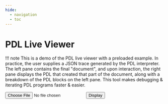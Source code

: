 ```yaml
---
hide:
  - navigation
  - toc
---
```

# PDL Live Viewer

!!! note
    This is a demo of the PDL live viewer with a preloaded example. In practice, the user supplies a JSON trace generated by the PDL interpreter. The left pane contains the final "document", and upon interaction, the right pane displays the PDL that created that part of the document, along with a breakdown of the PDL blocks on the left pane. This tool makes debugging & iterating PDL programs faster & easier.

<style>
  .pdl_block {
    border-radius: 3px;
    margin: 3px;
    padding: 5px;
    margin: 2px;
    vertical-align: middle;
    display: inline-block;
  }
  .pdl_show_result_false {
    color: rgba(0, 0, 0, 0.5);
  }
  .pdl_string {
    background-color: antiquewhite;
  }
  .pdl_empty {
    background-color: rgb(238, 184, 112);
  }
  .pdl_document {
    background-color: rgb(219, 215, 250);
  }
  .pdl_model {
    background-color: rgb(215, 250, 224);
  }
  .pdl_code {
    background-color: rgb(250, 215, 225);
  }
  .pdl_api {
    background-color: rgb(122, 246, 113);
  }
  .pdl_get {
    background-color: rgb(125, 229, 243);
  }
  .pdl_data {
    background-color: rgb(146, 181, 245);
  }
  .pdl_if {
    background-color: rgb(248, 99, 141);
  }
  .pdl_repeat {
    background-color: rgb(251, 201, 86);
  }
  .pdl_repeat_until {
    background-color: rgb(243, 209, 77);
  }
  .pdl_for {
    background-color: rgb(245, 241, 133);
  }
  .pdl_read {
    background-color: rgb(243, 77, 113);
  }
  .pdl_include {
    background-color: rgb(245, 18, 67);
  }
  .pdl_function {
    background-color: rgb(77, 243, 132);
  }
  .pdl_call {
    background-color: rgb(80, 243, 77);
  }
</style>
<!-- Main script -->
<script src="../dist/bundle.js"></script>
<!-- Multi column layout -->
<link rel="stylesheet" type="text/css" href="https://rawgit.com/vitmalina/w2ui/master/dist/w2ui.min.css">
<!-- Main window -->
<div id="mainview">
  <!-- Main window layout -->
  <input type="file" name="input_file" id="input_file">
  <script type="text/javascript">
      document.getElementById('input_file')
        .addEventListener('change', function () {
          let fr = new FileReader();
          fr.onload = function () {
            data = JSON.parse(fr.result)
            pdl_viewer.replace_div('doc', pdl_viewer.show_output(data))
          }
          fr.readAsText(this.files[0]);
        })
  </script>
  <input type="button" onclick="pdl_viewer.replace_div('doc', pdl_viewer.show_output(pdl_viewer.data))" value="Display">
  <div id="layout" style="height: 900px;"></div>
  <script type="module">
    import { w2layout } from 'https://rawgit.com/vitmalina/w2ui/master/dist/w2ui.es6.min.js'
    let pstyle = 'border: 1px solid #efefef; padding: 5px'
    new w2layout({
      box: '#layout',
      name: 'layout',
      panels: [
        { type: 'left', size: 400, resizable: true, style: pstyle, html: '<div id="doc"></div>' },
        { type: 'main', style: pstyle, html: '<div id="code">Please click on a word on the left to get started.</div>' }
      ]
    })
  </script>
  <script type="text/javascript">
    const example = {
      "kind": "document",
      "description": "Teaching PDL",
      "defs": {},
      "document": [{
        "kind": "read",
        "defs": {},
        "read": null,
        "message": null,
        "multiline": true,
        "def": "QUERY",
        "show_result": false,
        "result": "Bobby had 3 apples. He then added 2. Hence 3 + 2 = 5 How many apple did Bobby have?\n",
        "location": {
          "path": ["document", "[0]"],
          "file": "examples/demo/4-arith-detector.pdl",
          "table": {
            "['description']": 1,
            "['document']": 2,
            "['document', '[0]']": 127,
            "['document', '[0]', 'read']": 3,
            "['document', '[0]', 'multiline']": 4,
            "['document', '[0]', 'def']": 146,
            "['document', '[0]', 'show_result']": 147,
            "['document', '[1]']": 148,
            "['document', '[1]', 'model']": 7,
            "['document', '[1]', 'parameters']": 8,
            "['document', '[1]', 'parameters', 'decoding_method']": 9,
            "['document', '[1]', 'input']": 10,
            "['document', '[1]', 'input', 'document']": 11,
            "['document', '[1]', 'input', 'document', '[0]']": 12,
            "['document', '[1]', 'input', 'document', 'Question']": 13,
            "['document', 'Answer']": 109,
            "['document', 'Question']": 121,
            "['document', '[0]', 'get']": 122,
            "['document', '[1]', 'def']": 124,
            "['document', '[1]', 'show_result']": 125,
            "['document', '[0]', 'model']": 45,
            "['document', '[0]', 'parameters']": 46,
            "['document', '[0]', 'parameters', 'decoding_method']": 47,
            "['document', '[0]', 'input']": 48,
            "['document', '[0]', 'input', 'document']": 49,
            "['document', '[0]', 'input', 'document', '[0]']": 50,
            "['document', '[0]', 'input', 'document', 'Question']": 51,
            "['document', 'description']": 111,
            "['document', 'document']": 112,
            "['document', 'document', '[0]']": 113,
            "['document', 'document', '[1]']": 114,
            "['document', 'while True']": 65,
            "['document', 'try']": 66,
            "['document', 'except EOFError']": 68,
            "['document', 'document', '[0]', 'lan']": 77,
            "['document', 'document', '[0]', 'code']": 78,
            "['document', 'document', '[0]', 'code', '[0]']": 79,
            "['document', 'document', '[0]', 'code', 'while True']": 81,
            "['document', 'document', '[0]', 'code', 'try']": 82,
            "['document', 'document', '[0]', 'code', 'except EOFError']": 84,
            "['document', 'document', '[2]']": 100,
            "['document', 'document', '[2]', 'lan']": 100,
            "['document', 'document', '[2]', 'code']": 101,
            "['document', 'document', '[2]', 'code', '[0]']": 102,
            "['document', 'document', '[3]']": 104,
            "['document', 'document', '[1]', 'lan']": 114,
            "['document', 'document', '[1]', 'code']": 115,
            "['document', 'document', '[1]', 'code', '[0]']": 116,
            "['document', '[0]', 'lan']": 127,
            "['document', '[0]', 'code']": 128,
            "['document', '[0]', 'code', '[0]']": 129,
            "['document', '[0]', 'code', '[1]']": 138,
            "['document', '[0]', 'code', '[1]', 'get']": 138,
            "['document', '[0]', 'code', '[2]']": 139,
            "['document', '[2]']": 149,
            "['document', '[2]', 'model']": 149
          }
        }
      }, {
        "kind": "model",
        "defs": {},
        "model": "ibm/granite-20b-code-instruct-v2",
        "input": {
          "kind": "document",
          "defs": {},
          "document": ["Question: Replace all arithmetic expressions by surrounding them with << >>\nBob had 5 + 2 apples. He ate all them and bought 8 * 67 skittles.\nHe wanted to distribute those among all of 10 children. So each kid\ngot a grand total of 8 * 67 / 10 skittle. Amazing!\n\nAnswer:\nBob had << 5 + 2 >> apples. He ate all them and bought << 8 * 67 >> skittles.\nHe wanted to distribute those among all of 10 children. So each kid\ngot a grand total of << 8 * 67 / 10 >>  skittle. Amazing!\n\nQuestion:\nThe world contains lots of soccer balls. Each team has 5 soccer balls per kid.\nThis team has 30 kids, so the team has 5 * 30 soccer balls.\n\nAnswer:\nThe world contains lots of soccer balls. Each team has 5 soccer balls per kid.\nThis team has 30 kids, so the team has << 5 * 30 >> soccer balls.\n\nQuestion:\nWhat is 5 + 2?\n\nAnswer:\nWhat is << 5 + 2 >>?\n\nQuestion:", {
            "kind": "get",
            "defs": {},
            "get": "QUERY",
            "result": "Bobby had 3 apples. He then added 2. Hence 3 + 2 = 5 How many apple did Bobby have?\n",
            "location": {
              "path": ["document", "[1]", "input", "document", "[1]"],
              "file": "examples/demo/4-arith-detector.pdl",
              "table": {
                "['description']": 1,
                "['document']": 2,
                "['document', '[0]']": 127,
                "['document', '[0]', 'read']": 3,
                "['document', '[0]', 'multiline']": 4,
                "['document', '[0]', 'def']": 146,
                "['document', '[0]', 'show_result']": 147,
                "['document', '[1]']": 148,
                "['document', '[1]', 'model']": 7,
                "['document', '[1]', 'parameters']": 8,
                "['document', '[1]', 'parameters', 'decoding_method']": 9,
                "['document', '[1]', 'input']": 10,
                "['document', '[1]', 'input', 'document']": 11,
                "['document', '[1]', 'input', 'document', '[0]']": 12,
                "['document', '[1]', 'input', 'document', 'Question']": 13,
                "['document', 'Answer']": 109,
                "['document', 'Question']": 121,
                "['document', '[0]', 'get']": 122,
                "['document', '[1]', 'def']": 124,
                "['document', '[1]', 'show_result']": 125,
                "['document', '[0]', 'model']": 45,
                "['document', '[0]', 'parameters']": 46,
                "['document', '[0]', 'parameters', 'decoding_method']": 47,
                "['document', '[0]', 'input']": 48,
                "['document', '[0]', 'input', 'document']": 49,
                "['document', '[0]', 'input', 'document', '[0]']": 50,
                "['document', '[0]', 'input', 'document', 'Question']": 51,
                "['document', 'description']": 111,
                "['document', 'document']": 112,
                "['document', 'document', '[0]']": 113,
                "['document', 'document', '[1]']": 114,
                "['document', 'while True']": 65,
                "['document', 'try']": 66,
                "['document', 'except EOFError']": 68,
                "['document', 'document', '[0]', 'lan']": 77,
                "['document', 'document', '[0]', 'code']": 78,
                "['document', 'document', '[0]', 'code', '[0]']": 79,
                "['document', 'document', '[0]', 'code', 'while True']": 81,
                "['document', 'document', '[0]', 'code', 'try']": 82,
                "['document', 'document', '[0]', 'code', 'except EOFError']": 84,
                "['document', 'document', '[2]']": 100,
                "['document', 'document', '[2]', 'lan']": 100,
                "['document', 'document', '[2]', 'code']": 101,
                "['document', 'document', '[2]', 'code', '[0]']": 102,
                "['document', 'document', '[3]']": 104,
                "['document', 'document', '[1]', 'lan']": 114,
                "['document', 'document', '[1]', 'code']": 115,
                "['document', 'document', '[1]', 'code', '[0]']": 116,
                "['document', '[0]', 'lan']": 127,
                "['document', '[0]', 'code']": 128,
                "['document', '[0]', 'code', '[0]']": 129,
                "['document', '[0]', 'code', '[1]']": 138,
                "['document', '[0]', 'code', '[1]', 'get']": 138,
                "['document', '[0]', 'code', '[2]']": 139,
                "['document', '[2]']": 149,
                "['document', '[2]', 'model']": 149
              }
            }
          }, "\n\n"],
          "result": "Question: Replace all arithmetic expressions by surrounding them with << >>\nBob had 5 + 2 apples. He ate all them and bought 8 * 67 skittles.\nHe wanted to distribute those among all of 10 children. So each kid\ngot a grand total of 8 * 67 / 10 skittle. Amazing!\n\nAnswer:\nBob had << 5 + 2 >> apples. He ate all them and bought << 8 * 67 >> skittles.\nHe wanted to distribute those among all of 10 children. So each kid\ngot a grand total of << 8 * 67 / 10 >>  skittle. Amazing!\n\nQuestion:\nThe world contains lots of soccer balls. Each team has 5 soccer balls per kid.\nThis team has 30 kids, so the team has 5 * 30 soccer balls.\n\nAnswer:\nThe world contains lots of soccer balls. Each team has 5 soccer balls per kid.\nThis team has 30 kids, so the team has << 5 * 30 >> soccer balls.\n\nQuestion:\nWhat is 5 + 2?\n\nAnswer:\nWhat is << 5 + 2 >>?\n\nQuestion:Bobby had 3 apples. He then added 2. Hence 3 + 2 = 5 How many apple did Bobby have?\n\n\n",
          "location": {
            "path": ["document", "[1]", "input"],
            "file": "examples/demo/4-arith-detector.pdl",
            "table": {
              "['description']": 1,
              "['document']": 2,
              "['document', '[0]']": 127,
              "['document', '[0]', 'read']": 3,
              "['document', '[0]', 'multiline']": 4,
              "['document', '[0]', 'def']": 146,
              "['document', '[0]', 'show_result']": 147,
              "['document', '[1]']": 148,
              "['document', '[1]', 'model']": 7,
              "['document', '[1]', 'parameters']": 8,
              "['document', '[1]', 'parameters', 'decoding_method']": 9,
              "['document', '[1]', 'input']": 10,
              "['document', '[1]', 'input', 'document']": 11,
              "['document', '[1]', 'input', 'document', '[0]']": 12,
              "['document', '[1]', 'input', 'document', 'Question']": 13,
              "['document', 'Answer']": 109,
              "['document', 'Question']": 121,
              "['document', '[0]', 'get']": 122,
              "['document', '[1]', 'def']": 124,
              "['document', '[1]', 'show_result']": 125,
              "['document', '[0]', 'model']": 45,
              "['document', '[0]', 'parameters']": 46,
              "['document', '[0]', 'parameters', 'decoding_method']": 47,
              "['document', '[0]', 'input']": 48,
              "['document', '[0]', 'input', 'document']": 49,
              "['document', '[0]', 'input', 'document', '[0]']": 50,
              "['document', '[0]', 'input', 'document', 'Question']": 51,
              "['document', 'description']": 111,
              "['document', 'document']": 112,
              "['document', 'document', '[0]']": 113,
              "['document', 'document', '[1]']": 114,
              "['document', 'while True']": 65,
              "['document', 'try']": 66,
              "['document', 'except EOFError']": 68,
              "['document', 'document', '[0]', 'lan']": 77,
              "['document', 'document', '[0]', 'code']": 78,
              "['document', 'document', '[0]', 'code', '[0]']": 79,
              "['document', 'document', '[0]', 'code', 'while True']": 81,
              "['document', 'document', '[0]', 'code', 'try']": 82,
              "['document', 'document', '[0]', 'code', 'except EOFError']": 84,
              "['document', 'document', '[2]']": 100,
              "['document', 'document', '[2]', 'lan']": 100,
              "['document', 'document', '[2]', 'code']": 101,
              "['document', 'document', '[2]', 'code', '[0]']": 102,
              "['document', 'document', '[3]']": 104,
              "['document', 'document', '[1]', 'lan']": 114,
              "['document', 'document', '[1]', 'code']": 115,
              "['document', 'document', '[1]', 'code', '[0]']": 116,
              "['document', '[0]', 'lan']": 127,
              "['document', '[0]', 'code']": 128,
              "['document', '[0]', 'code', '[0]']": 129,
              "['document', '[0]', 'code', '[1]']": 138,
              "['document', '[0]', 'code', '[1]', 'get']": 138,
              "['document', '[0]', 'code', '[2]']": 139,
              "['document', '[2]']": 149,
              "['document', '[2]', 'model']": 149
            }
          }
        },
        "parameters": {
          "decoding_method": "greedy",
          "max_new_tokens": 1024,
          "min_new_tokens": 1,
          "repetition_penalty": 1.05
        },
        "def": "QUERY1",
        "show_result": false,
        "result": "\nAnswer:\nBobby had 3 apples. He then added 2. Hence 3 + 2 = 5 How many apple did Bobby have?",
        "location": {
          "path": ["document", "[1]"],
          "file": "examples/demo/4-arith-detector.pdl",
          "table": {
            "['description']": 1,
            "['document']": 2,
            "['document', '[0]']": 127,
            "['document', '[0]', 'read']": 3,
            "['document', '[0]', 'multiline']": 4,
            "['document', '[0]', 'def']": 146,
            "['document', '[0]', 'show_result']": 147,
            "['document', '[1]']": 148,
            "['document', '[1]', 'model']": 7,
            "['document', '[1]', 'parameters']": 8,
            "['document', '[1]', 'parameters', 'decoding_method']": 9,
            "['document', '[1]', 'input']": 10,
            "['document', '[1]', 'input', 'document']": 11,
            "['document', '[1]', 'input', 'document', '[0]']": 12,
            "['document', '[1]', 'input', 'document', 'Question']": 13,
            "['document', 'Answer']": 109,
            "['document', 'Question']": 121,
            "['document', '[0]', 'get']": 122,
            "['document', '[1]', 'def']": 124,
            "['document', '[1]', 'show_result']": 125,
            "['document', '[0]', 'model']": 45,
            "['document', '[0]', 'parameters']": 46,
            "['document', '[0]', 'parameters', 'decoding_method']": 47,
            "['document', '[0]', 'input']": 48,
            "['document', '[0]', 'input', 'document']": 49,
            "['document', '[0]', 'input', 'document', '[0]']": 50,
            "['document', '[0]', 'input', 'document', 'Question']": 51,
            "['document', 'description']": 111,
            "['document', 'document']": 112,
            "['document', 'document', '[0]']": 113,
            "['document', 'document', '[1]']": 114,
            "['document', 'while True']": 65,
            "['document', 'try']": 66,
            "['document', 'except EOFError']": 68,
            "['document', 'document', '[0]', 'lan']": 77,
            "['document', 'document', '[0]', 'code']": 78,
            "['document', 'document', '[0]', 'code', '[0]']": 79,
            "['document', 'document', '[0]', 'code', 'while True']": 81,
            "['document', 'document', '[0]', 'code', 'try']": 82,
            "['document', 'document', '[0]', 'code', 'except EOFError']": 84,
            "['document', 'document', '[2]']": 100,
            "['document', 'document', '[2]', 'lan']": 100,
            "['document', 'document', '[2]', 'code']": 101,
            "['document', 'document', '[2]', 'code', '[0]']": 102,
            "['document', 'document', '[3]']": 104,
            "['document', 'document', '[1]', 'lan']": 114,
            "['document', 'document', '[1]', 'code']": 115,
            "['document', 'document', '[1]', 'code', '[0]']": 116,
            "['document', '[0]', 'lan']": 127,
            "['document', '[0]', 'code']": 128,
            "['document', '[0]', 'code', '[0]']": 129,
            "['document', '[0]', 'code', '[1]']": 138,
            "['document', '[0]', 'code', '[1]', 'get']": 138,
            "['document', '[0]', 'code', '[2]']": 139,
            "['document', '[2]']": 149,
            "['document', '[2]', 'model']": 149
          }
        }
      }, {
        "kind": "model",
        "defs": {},
        "model": "ibm/granite-20b-code-instruct-v2",
        "input": {
          "kind": "document",
          "defs": {},
          "document": ["Question: Write the following prompts in PDL:\nHello world!\nThis is your first prompt descriptor!\n\nAnswer:\n```\ndescription: Hello world!\ndocument:\n- \"Hello, world!\\n\"\n- \"This is your first prompt descriptor!\\n\"      \n```\n\nQuestion: Turn the code into PDL:\ncontents = []\nwhile True:\ntry:\n  line = input()\nexcept EOFError:\n  break\ncontents.append(line + \"\\n\")\nresult = ''.join(contents)\n\nAnswer:\n```\ndescription: Example of PDL code block\ndocument:\n- lan: python\n  code:\n  - |\n    contents = []\n    while True:\n    try:\n      line = input()\n    except EOFError:\n      break\n    contents.append(line + \"\\n\")\n    result = ''.join(contents)\n```\n\nQuestion: Write the following in PDL where the parts in << >> are done in Python.\nHello world!\nThis is your << expr >> prompt descriptor!\n\nAnswer:\n```\ndescription: Hello world!\ndocument:\n- \"Hello, world!\\n\"\n- \"This is your \"\n- lan: python\n  code:\n  - |\n    result = expr\n- \" prompt descriptor!\"\n```\nQuestion: Write the following in PDL where the parts in << >> are done in Python.\nWhat is << 67+ 67 - 78 + 2 >>\n\nAnswer:\n```\ndescription: Hello world!\ndocument:\n- \"What is \"\n- lan: python\n  code:\n  - |\n    result = 67+ 67 - 78 + 2\n```\n\n\nQuestion: Write the following in PDL with parts << >> written in Python", {
            "kind": "get",
            "defs": {},
            "get": "QUERY1",
            "result": "\nAnswer:\nBobby had 3 apples. He then added 2. Hence 3 + 2 = 5 How many apple did Bobby have?",
            "location": {
              "path": ["document", "[2]", "input", "document", "[1]"],
              "file": "examples/demo/4-arith-detector.pdl",
              "table": {
                "['description']": 1,
                "['document']": 2,
                "['document', '[0]']": 127,
                "['document', '[0]', 'read']": 3,
                "['document', '[0]', 'multiline']": 4,
                "['document', '[0]', 'def']": 146,
                "['document', '[0]', 'show_result']": 147,
                "['document', '[1]']": 148,
                "['document', '[1]', 'model']": 7,
                "['document', '[1]', 'parameters']": 8,
                "['document', '[1]', 'parameters', 'decoding_method']": 9,
                "['document', '[1]', 'input']": 10,
                "['document', '[1]', 'input', 'document']": 11,
                "['document', '[1]', 'input', 'document', '[0]']": 12,
                "['document', '[1]', 'input', 'document', 'Question']": 13,
                "['document', 'Answer']": 109,
                "['document', 'Question']": 121,
                "['document', '[0]', 'get']": 122,
                "['document', '[1]', 'def']": 124,
                "['document', '[1]', 'show_result']": 125,
                "['document', '[0]', 'model']": 45,
                "['document', '[0]', 'parameters']": 46,
                "['document', '[0]', 'parameters', 'decoding_method']": 47,
                "['document', '[0]', 'input']": 48,
                "['document', '[0]', 'input', 'document']": 49,
                "['document', '[0]', 'input', 'document', '[0]']": 50,
                "['document', '[0]', 'input', 'document', 'Question']": 51,
                "['document', 'description']": 111,
                "['document', 'document']": 112,
                "['document', 'document', '[0]']": 113,
                "['document', 'document', '[1]']": 114,
                "['document', 'while True']": 65,
                "['document', 'try']": 66,
                "['document', 'except EOFError']": 68,
                "['document', 'document', '[0]', 'lan']": 77,
                "['document', 'document', '[0]', 'code']": 78,
                "['document', 'document', '[0]', 'code', '[0]']": 79,
                "['document', 'document', '[0]', 'code', 'while True']": 81,
                "['document', 'document', '[0]', 'code', 'try']": 82,
                "['document', 'document', '[0]', 'code', 'except EOFError']": 84,
                "['document', 'document', '[2]']": 100,
                "['document', 'document', '[2]', 'lan']": 100,
                "['document', 'document', '[2]', 'code']": 101,
                "['document', 'document', '[2]', 'code', '[0]']": 102,
                "['document', 'document', '[3]']": 104,
                "['document', 'document', '[1]', 'lan']": 114,
                "['document', 'document', '[1]', 'code']": 115,
                "['document', 'document', '[1]', 'code', '[0]']": 116,
                "['document', '[0]', 'lan']": 127,
                "['document', '[0]', 'code']": 128,
                "['document', '[0]', 'code', '[0]']": 129,
                "['document', '[0]', 'code', '[1]']": 138,
                "['document', '[0]', 'code', '[1]', 'get']": 138,
                "['document', '[0]', 'code', '[2]']": 139,
                "['document', '[2]']": 149,
                "['document', '[2]', 'model']": 149
              }
            }
          }, "\n\n"],
          "result": "Question: Write the following prompts in PDL:\nHello world!\nThis is your first prompt descriptor!\n\nAnswer:\n```\ndescription: Hello world!\ndocument:\n- \"Hello, world!\\n\"\n- \"This is your first prompt descriptor!\\n\"      \n```\n\nQuestion: Turn the code into PDL:\ncontents = []\nwhile True:\ntry:\n  line = input()\nexcept EOFError:\n  break\ncontents.append(line + \"\\n\")\nresult = ''.join(contents)\n\nAnswer:\n```\ndescription: Example of PDL code block\ndocument:\n- lan: python\n  code:\n  - |\n    contents = []\n    while True:\n    try:\n      line = input()\n    except EOFError:\n      break\n    contents.append(line + \"\\n\")\n    result = ''.join(contents)\n```\n\nQuestion: Write the following in PDL where the parts in << >> are done in Python.\nHello world!\nThis is your << expr >> prompt descriptor!\n\nAnswer:\n```\ndescription: Hello world!\ndocument:\n- \"Hello, world!\\n\"\n- \"This is your \"\n- lan: python\n  code:\n  - |\n    result = expr\n- \" prompt descriptor!\"\n```\nQuestion: Write the following in PDL where the parts in << >> are done in Python.\nWhat is << 67+ 67 - 78 + 2 >>\n\nAnswer:\n```\ndescription: Hello world!\ndocument:\n- \"What is \"\n- lan: python\n  code:\n  - |\n    result = 67+ 67 - 78 + 2\n```\n\n\nQuestion: Write the following in PDL with parts << >> written in Python\nAnswer:\nBobby had 3 apples. He then added 2. Hence 3 + 2 = 5 How many apple did Bobby have?\n\n",
          "location": {
            "path": ["document", "[2]", "input"],
            "file": "examples/demo/4-arith-detector.pdl",
            "table": {
              "['description']": 1,
              "['document']": 2,
              "['document', '[0]']": 127,
              "['document', '[0]', 'read']": 3,
              "['document', '[0]', 'multiline']": 4,
              "['document', '[0]', 'def']": 146,
              "['document', '[0]', 'show_result']": 147,
              "['document', '[1]']": 148,
              "['document', '[1]', 'model']": 7,
              "['document', '[1]', 'parameters']": 8,
              "['document', '[1]', 'parameters', 'decoding_method']": 9,
              "['document', '[1]', 'input']": 10,
              "['document', '[1]', 'input', 'document']": 11,
              "['document', '[1]', 'input', 'document', '[0]']": 12,
              "['document', '[1]', 'input', 'document', 'Question']": 13,
              "['document', 'Answer']": 109,
              "['document', 'Question']": 121,
              "['document', '[0]', 'get']": 122,
              "['document', '[1]', 'def']": 124,
              "['document', '[1]', 'show_result']": 125,
              "['document', '[0]', 'model']": 45,
              "['document', '[0]', 'parameters']": 46,
              "['document', '[0]', 'parameters', 'decoding_method']": 47,
              "['document', '[0]', 'input']": 48,
              "['document', '[0]', 'input', 'document']": 49,
              "['document', '[0]', 'input', 'document', '[0]']": 50,
              "['document', '[0]', 'input', 'document', 'Question']": 51,
              "['document', 'description']": 111,
              "['document', 'document']": 112,
              "['document', 'document', '[0]']": 113,
              "['document', 'document', '[1]']": 114,
              "['document', 'while True']": 65,
              "['document', 'try']": 66,
              "['document', 'except EOFError']": 68,
              "['document', 'document', '[0]', 'lan']": 77,
              "['document', 'document', '[0]', 'code']": 78,
              "['document', 'document', '[0]', 'code', '[0]']": 79,
              "['document', 'document', '[0]', 'code', 'while True']": 81,
              "['document', 'document', '[0]', 'code', 'try']": 82,
              "['document', 'document', '[0]', 'code', 'except EOFError']": 84,
              "['document', 'document', '[2]']": 100,
              "['document', 'document', '[2]', 'lan']": 100,
              "['document', 'document', '[2]', 'code']": 101,
              "['document', 'document', '[2]', 'code', '[0]']": 102,
              "['document', 'document', '[3]']": 104,
              "['document', 'document', '[1]', 'lan']": 114,
              "['document', 'document', '[1]', 'code']": 115,
              "['document', 'document', '[1]', 'code', '[0]']": 116,
              "['document', '[0]', 'lan']": 127,
              "['document', '[0]', 'code']": 128,
              "['document', '[0]', 'code', '[0]']": 129,
              "['document', '[0]', 'code', '[1]']": 138,
              "['document', '[0]', 'code', '[1]', 'get']": 138,
              "['document', '[0]', 'code', '[2]']": 139,
              "['document', '[2]']": 149,
              "['document', '[2]', 'model']": 149
            }
          }
        },
        "parameters": {
          "decoding_method": "greedy",
          "max_new_tokens": 1024,
          "min_new_tokens": 1,
          "repetition_penalty": 1.05
        },
        "def": "PDL",
        "show_result": false,
        "result": "\nAnswer:\n```\ndescription: Bobby had 3 apples. He then added 2. Hence 3 + 2 = 5 How many apple did Bobby have?\ndocument:\n- \"Bobby had 3 apples. He then added 2. Hence 3 + 2 = 5 How many apple did Bobby have?\"\n```",
        "location": {
          "path": ["document", "[2]"],
          "file": "examples/demo/4-arith-detector.pdl",
          "table": {
            "['description']": 1,
            "['document']": 2,
            "['document', '[0]']": 127,
            "['document', '[0]', 'read']": 3,
            "['document', '[0]', 'multiline']": 4,
            "['document', '[0]', 'def']": 146,
            "['document', '[0]', 'show_result']": 147,
            "['document', '[1]']": 148,
            "['document', '[1]', 'model']": 7,
            "['document', '[1]', 'parameters']": 8,
            "['document', '[1]', 'parameters', 'decoding_method']": 9,
            "['document', '[1]', 'input']": 10,
            "['document', '[1]', 'input', 'document']": 11,
            "['document', '[1]', 'input', 'document', '[0]']": 12,
            "['document', '[1]', 'input', 'document', 'Question']": 13,
            "['document', 'Answer']": 109,
            "['document', 'Question']": 121,
            "['document', '[0]', 'get']": 122,
            "['document', '[1]', 'def']": 124,
            "['document', '[1]', 'show_result']": 125,
            "['document', '[0]', 'model']": 45,
            "['document', '[0]', 'parameters']": 46,
            "['document', '[0]', 'parameters', 'decoding_method']": 47,
            "['document', '[0]', 'input']": 48,
            "['document', '[0]', 'input', 'document']": 49,
            "['document', '[0]', 'input', 'document', '[0]']": 50,
            "['document', '[0]', 'input', 'document', 'Question']": 51,
            "['document', 'description']": 111,
            "['document', 'document']": 112,
            "['document', 'document', '[0]']": 113,
            "['document', 'document', '[1]']": 114,
            "['document', 'while True']": 65,
            "['document', 'try']": 66,
            "['document', 'except EOFError']": 68,
            "['document', 'document', '[0]', 'lan']": 77,
            "['document', 'document', '[0]', 'code']": 78,
            "['document', 'document', '[0]', 'code', '[0]']": 79,
            "['document', 'document', '[0]', 'code', 'while True']": 81,
            "['document', 'document', '[0]', 'code', 'try']": 82,
            "['document', 'document', '[0]', 'code', 'except EOFError']": 84,
            "['document', 'document', '[2]']": 100,
            "['document', 'document', '[2]', 'lan']": 100,
            "['document', 'document', '[2]', 'code']": 101,
            "['document', 'document', '[2]', 'code', '[0]']": 102,
            "['document', 'document', '[3]']": 104,
            "['document', 'document', '[1]', 'lan']": 114,
            "['document', 'document', '[1]', 'code']": 115,
            "['document', 'document', '[1]', 'code', '[0]']": 116,
            "['document', '[0]', 'lan']": 127,
            "['document', '[0]', 'code']": 128,
            "['document', '[0]', 'code', '[0]']": 129,
            "['document', '[0]', 'code', '[1]']": 138,
            "['document', '[0]', 'code', '[1]', 'get']": 138,
            "['document', '[0]', 'code', '[2]']": 139,
            "['document', '[2]']": 149,
            "['document', '[2]', 'model']": 149
          }
        }
      }, {
        "kind": "code",
        "defs": {},
        "lan": "python",
        "code": ["from pdl import pdl_ast, pdl_interpreter\nfrom pdl.pdl_ast import Program\nfrom pdl.pdl_interpreter import process_prog\nfrom pdl.pdl_interpreter import InterpreterState\nfrom pdl.pdl_interpreter import empty_scope\nimport re\nimport yaml\ns = \"\"\"'\n", {
          "kind": "get",
          "defs": {},
          "get": "PDL",
          "result": "\nAnswer:\n```\ndescription: Bobby had 3 apples. He then added 2. Hence 3 + 2 = 5 How many apple did Bobby have?\ndocument:\n- \"Bobby had 3 apples. He then added 2. Hence 3 + 2 = 5 How many apple did Bobby have?\"\n```",
          "location": {
            "path": ["document", "[3]", "code", "[1]"],
            "file": "examples/demo/4-arith-detector.pdl",
            "table": {
              "['description']": 1,
              "['document']": 2,
              "['document', '[0]']": 127,
              "['document', '[0]', 'read']": 3,
              "['document', '[0]', 'multiline']": 4,
              "['document', '[0]', 'def']": 146,
              "['document', '[0]', 'show_result']": 147,
              "['document', '[1]']": 148,
              "['document', '[1]', 'model']": 7,
              "['document', '[1]', 'parameters']": 8,
              "['document', '[1]', 'parameters', 'decoding_method']": 9,
              "['document', '[1]', 'input']": 10,
              "['document', '[1]', 'input', 'document']": 11,
              "['document', '[1]', 'input', 'document', '[0]']": 12,
              "['document', '[1]', 'input', 'document', 'Question']": 13,
              "['document', 'Answer']": 109,
              "['document', 'Question']": 121,
              "['document', '[0]', 'get']": 122,
              "['document', '[1]', 'def']": 124,
              "['document', '[1]', 'show_result']": 125,
              "['document', '[0]', 'model']": 45,
              "['document', '[0]', 'parameters']": 46,
              "['document', '[0]', 'parameters', 'decoding_method']": 47,
              "['document', '[0]', 'input']": 48,
              "['document', '[0]', 'input', 'document']": 49,
              "['document', '[0]', 'input', 'document', '[0]']": 50,
              "['document', '[0]', 'input', 'document', 'Question']": 51,
              "['document', 'description']": 111,
              "['document', 'document']": 112,
              "['document', 'document', '[0]']": 113,
              "['document', 'document', '[1]']": 114,
              "['document', 'while True']": 65,
              "['document', 'try']": 66,
              "['document', 'except EOFError']": 68,
              "['document', 'document', '[0]', 'lan']": 77,
              "['document', 'document', '[0]', 'code']": 78,
              "['document', 'document', '[0]', 'code', '[0]']": 79,
              "['document', 'document', '[0]', 'code', 'while True']": 81,
              "['document', 'document', '[0]', 'code', 'try']": 82,
              "['document', 'document', '[0]', 'code', 'except EOFError']": 84,
              "['document', 'document', '[2]']": 100,
              "['document', 'document', '[2]', 'lan']": 100,
              "['document', 'document', '[2]', 'code']": 101,
              "['document', 'document', '[2]', 'code', '[0]']": 102,
              "['document', 'document', '[3]']": 104,
              "['document', 'document', '[1]', 'lan']": 114,
              "['document', 'document', '[1]', 'code']": 115,
              "['document', 'document', '[1]', 'code', '[0]']": 116,
              "['document', '[0]', 'lan']": 127,
              "['document', '[0]', 'code']": 128,
              "['document', '[0]', 'code', '[0]']": 129,
              "['document', '[0]', 'code', '[1]']": 138,
              "['document', '[0]', 'code', '[1]', 'get']": 138,
              "['document', '[0]', 'code', '[2]']": 139,
              "['document', '[2]']": 149,
              "['document', '[2]', 'model']": 149
            }
          }
        }, "'\"\"\"\npdl = s.split(\"```\")[1]\nobj = yaml.safe_load(pdl)\nstate = InterpreterState()\ndata = Program.model_validate(obj)\n_, result, _, _ = process_prog(state, empty_scope, data)\n"],
        "def": "RESULT",
        "result": "Bobby had 3 apples. He then added 2. Hence 3 + 2 = 5 How many apple did Bobby have?",
        "location": {
          "path": ["document", "[3]"],
          "file": "examples/demo/4-arith-detector.pdl",
          "table": {
            "['description']": 1,
            "['document']": 2,
            "['document', '[0]']": 127,
            "['document', '[0]', 'read']": 3,
            "['document', '[0]', 'multiline']": 4,
            "['document', '[0]', 'def']": 146,
            "['document', '[0]', 'show_result']": 147,
            "['document', '[1]']": 148,
            "['document', '[1]', 'model']": 7,
            "['document', '[1]', 'parameters']": 8,
            "['document', '[1]', 'parameters', 'decoding_method']": 9,
            "['document', '[1]', 'input']": 10,
            "['document', '[1]', 'input', 'document']": 11,
            "['document', '[1]', 'input', 'document', '[0]']": 12,
            "['document', '[1]', 'input', 'document', 'Question']": 13,
            "['document', 'Answer']": 109,
            "['document', 'Question']": 121,
            "['document', '[0]', 'get']": 122,
            "['document', '[1]', 'def']": 124,
            "['document', '[1]', 'show_result']": 125,
            "['document', '[0]', 'model']": 45,
            "['document', '[0]', 'parameters']": 46,
            "['document', '[0]', 'parameters', 'decoding_method']": 47,
            "['document', '[0]', 'input']": 48,
            "['document', '[0]', 'input', 'document']": 49,
            "['document', '[0]', 'input', 'document', '[0]']": 50,
            "['document', '[0]', 'input', 'document', 'Question']": 51,
            "['document', 'description']": 111,
            "['document', 'document']": 112,
            "['document', 'document', '[0]']": 113,
            "['document', 'document', '[1]']": 114,
            "['document', 'while True']": 65,
            "['document', 'try']": 66,
            "['document', 'except EOFError']": 68,
            "['document', 'document', '[0]', 'lan']": 77,
            "['document', 'document', '[0]', 'code']": 78,
            "['document', 'document', '[0]', 'code', '[0]']": 79,
            "['document', 'document', '[0]', 'code', 'while True']": 81,
            "['document', 'document', '[0]', 'code', 'try']": 82,
            "['document', 'document', '[0]', 'code', 'except EOFError']": 84,
            "['document', 'document', '[2]']": 100,
            "['document', 'document', '[2]', 'lan']": 100,
            "['document', 'document', '[2]', 'code']": 101,
            "['document', 'document', '[2]', 'code', '[0]']": 102,
            "['document', 'document', '[3]']": 104,
            "['document', 'document', '[1]', 'lan']": 114,
            "['document', 'document', '[1]', 'code']": 115,
            "['document', 'document', '[1]', 'code', '[0]']": 116,
            "['document', '[0]', 'lan']": 127,
            "['document', '[0]', 'code']": 128,
            "['document', '[0]', 'code', '[0]']": 129,
            "['document', '[0]', 'code', '[1]']": 138,
            "['document', '[0]', 'code', '[1]', 'get']": 138,
            "['document', '[0]', 'code', '[2]']": 139,
            "['document', '[2]']": 149,
            "['document', '[2]', 'model']": 149
          }
        }
      }, "\n", {
        "kind": "model",
        "defs": {},
        "model": "ibm/granite-13b-instruct-v2",
        "result": "5",
        "location": {
          "path": ["document", "[5]"],
          "file": "examples/demo/4-arith-detector.pdl",
          "table": {
            "['description']": 1,
            "['document']": 2,
            "['document', '[0]']": 127,
            "['document', '[0]', 'read']": 3,
            "['document', '[0]', 'multiline']": 4,
            "['document', '[0]', 'def']": 146,
            "['document', '[0]', 'show_result']": 147,
            "['document', '[1]']": 148,
            "['document', '[1]', 'model']": 7,
            "['document', '[1]', 'parameters']": 8,
            "['document', '[1]', 'parameters', 'decoding_method']": 9,
            "['document', '[1]', 'input']": 10,
            "['document', '[1]', 'input', 'document']": 11,
            "['document', '[1]', 'input', 'document', '[0]']": 12,
            "['document', '[1]', 'input', 'document', 'Question']": 13,
            "['document', 'Answer']": 109,
            "['document', 'Question']": 121,
            "['document', '[0]', 'get']": 122,
            "['document', '[1]', 'def']": 124,
            "['document', '[1]', 'show_result']": 125,
            "['document', '[0]', 'model']": 45,
            "['document', '[0]', 'parameters']": 46,
            "['document', '[0]', 'parameters', 'decoding_method']": 47,
            "['document', '[0]', 'input']": 48,
            "['document', '[0]', 'input', 'document']": 49,
            "['document', '[0]', 'input', 'document', '[0]']": 50,
            "['document', '[0]', 'input', 'document', 'Question']": 51,
            "['document', 'description']": 111,
            "['document', 'document']": 112,
            "['document', 'document', '[0]']": 113,
            "['document', 'document', '[1]']": 114,
            "['document', 'while True']": 65,
            "['document', 'try']": 66,
            "['document', 'except EOFError']": 68,
            "['document', 'document', '[0]', 'lan']": 77,
            "['document', 'document', '[0]', 'code']": 78,
            "['document', 'document', '[0]', 'code', '[0]']": 79,
            "['document', 'document', '[0]', 'code', 'while True']": 81,
            "['document', 'document', '[0]', 'code', 'try']": 82,
            "['document', 'document', '[0]', 'code', 'except EOFError']": 84,
            "['document', 'document', '[2]']": 100,
            "['document', 'document', '[2]', 'lan']": 100,
            "['document', 'document', '[2]', 'code']": 101,
            "['document', 'document', '[2]', 'code', '[0]']": 102,
            "['document', 'document', '[3]']": 104,
            "['document', 'document', '[1]', 'lan']": 114,
            "['document', 'document', '[1]', 'code']": 115,
            "['document', 'document', '[1]', 'code', '[0]']": 116,
            "['document', '[0]', 'lan']": 127,
            "['document', '[0]', 'code']": 128,
            "['document', '[0]', 'code', '[0]']": 129,
            "['document', '[0]', 'code', '[1]']": 138,
            "['document', '[0]', 'code', '[1]', 'get']": 138,
            "['document', '[0]', 'code', '[2]']": 139,
            "['document', '[2]']": 149,
            "['document', '[2]', 'model']": 149
          }
        }
      }],
      "result": "Bobby had 3 apples. He then added 2. Hence 3 + 2 = 5 How many apple did Bobby have?\n5",
      "location": {
        "path": [],
        "file": "examples/demo/4-arith-detector.pdl",
        "table": {
          "['description']": 1,
          "['document']": 2,
          "['document', '[0]']": 127,
          "['document', '[0]', 'read']": 3,
          "['document', '[0]', 'multiline']": 4,
          "['document', '[0]', 'def']": 146,
          "['document', '[0]', 'show_result']": 147,
          "['document', '[1]']": 148,
          "['document', '[1]', 'model']": 7,
          "['document', '[1]', 'parameters']": 8,
          "['document', '[1]', 'parameters', 'decoding_method']": 9,
          "['document', '[1]', 'input']": 10,
          "['document', '[1]', 'input', 'document']": 11,
          "['document', '[1]', 'input', 'document', '[0]']": 12,
          "['document', '[1]', 'input', 'document', 'Question']": 13,
          "['document', 'Answer']": 109,
          "['document', 'Question']": 121,
          "['document', '[0]', 'get']": 122,
          "['document', '[1]', 'def']": 124,
          "['document', '[1]', 'show_result']": 125,
          "['document', '[0]', 'model']": 45,
          "['document', '[0]', 'parameters']": 46,
          "['document', '[0]', 'parameters', 'decoding_method']": 47,
          "['document', '[0]', 'input']": 48,
          "['document', '[0]', 'input', 'document']": 49,
          "['document', '[0]', 'input', 'document', '[0]']": 50,
          "['document', '[0]', 'input', 'document', 'Question']": 51,
          "['document', 'description']": 111,
          "['document', 'document']": 112,
          "['document', 'document', '[0]']": 113,
          "['document', 'document', '[1]']": 114,
          "['document', 'while True']": 65,
          "['document', 'try']": 66,
          "['document', 'except EOFError']": 68,
          "['document', 'document', '[0]', 'lan']": 77,
          "['document', 'document', '[0]', 'code']": 78,
          "['document', 'document', '[0]', 'code', '[0]']": 79,
          "['document', 'document', '[0]', 'code', 'while True']": 81,
          "['document', 'document', '[0]', 'code', 'try']": 82,
          "['document', 'document', '[0]', 'code', 'except EOFError']": 84,
          "['document', 'document', '[2]']": 100,
          "['document', 'document', '[2]', 'lan']": 100,
          "['document', 'document', '[2]', 'code']": 101,
          "['document', 'document', '[2]', 'code', '[0]']": 102,
          "['document', 'document', '[3]']": 104,
          "['document', 'document', '[1]', 'lan']": 114,
          "['document', 'document', '[1]', 'code']": 115,
          "['document', 'document', '[1]', 'code', '[0]']": 116,
          "['document', '[0]', 'lan']": 127,
          "['document', '[0]', 'code']": 128,
          "['document', '[0]', 'code', '[0]']": 129,
          "['document', '[0]', 'code', '[1]']": 138,
          "['document', '[0]', 'code', '[1]', 'get']": 138,
          "['document', '[0]', 'code', '[2]']": 139,
          "['document', '[2]']": 149,
          "['document', '[2]', 'model']": 149
        }
      }
    }
    window.addEventListener("load", function () {
      pdl_viewer.replace_div('doc', pdl_viewer.show_output(example))
    });
  </script>
</div>